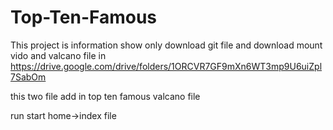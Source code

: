 # Top-Ten-Famous
This project is information show only
download git file and
download mount vido and valcano file in https://drive.google.com/drive/folders/1ORCVR7GF9mXn6WT3mp9U6uiZpl7SabOm

this two file add in top ten famous valcano file 

run start home->index file
